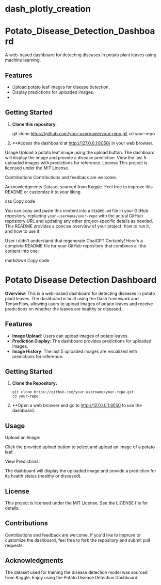 # dash_plotly_creation

# Potato_Disease_Detection_Dashboard

A web-based dashboard for detecting diseases in potato plant leaves using machine learning.

## Features

- Upload potato leaf images for disease detection.
- Display predictions for uploaded images.
- 
## Getting Started

1. **Clone this repository.**

   git clone https://github.com/your-username/your-repo.git
   cd your-repo
2. **Access the dashboard at http://127.0.0.1:8050/ in your web browser.

Usage
Upload a potato leaf image using the upload button.
The dashboard will display the image and provide a disease prediction.
View the last 5 uploaded images with predictions for reference.
License
This project is licensed under the MIT License.

Contributions
Contributions and feedback are welcome.

Acknowledgments
Dataset sourced from Kaggle.
Feel free to improve this README or customize it to your liking.

css
Copy code

You can copy and paste this content into a `README.md` file in your GitHub repository, replacing `your-username/your-repo` with the actual GitHub repository URL and updating any other project-specific details as needed. This README provides a concise overview of your project, how to run it, and how to use it.



User
i didn't understand that regenerate
ChatGPT
Certainly! Here's a complete README file for your GitHub repository that combines all the content into one:

markdown
Copy code
# Potato Disease Detection Dashboard

**Overview**: This is a web-based dashboard for detecting diseases in potato plant leaves. The dashboard is built using the Dash framework and TensorFlow, allowing users to upload images of potato leaves and receive predictions on whether the leaves are healthy or diseased.

## Features

- **Image Upload**: Users can upload images of potato leaves.
- **Prediction Display**: The dashboard provides predictions for uploaded images.
- **Image History**: The last 5 uploaded images are visualized with predictions for reference.

## Getting Started

1. **Clone the Repository:**

   ```shell
   git clone https://github.com/your-username/your-repo.git
   cd your-repo
2. **Open a web browser and go to http://127.0.0.1:8050 to use the dashboard.

## Usage

Upload an Image:

Click the provided upload button to select and upload an image of a potato leaf.

View Predictions:

The dashboard will display the uploaded image and provide a prediction for its health status (healthy or diseased).

## License

This project is licensed under the MIT License. See the LICENSE file for details.

## Contributions

Contributions and feedback are welcome. If you'd like to improve or customize the dashboard, feel free to fork the repository and submit pull requests.

## Acknowledgments

The dataset used for training the disease detection model was sourced from Kaggle.
Enjoy using the Potato Disease Detection Dashboard!



